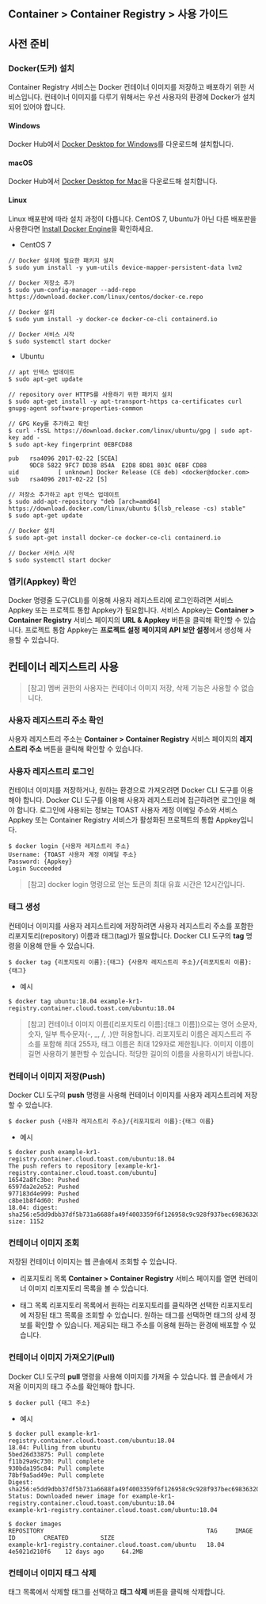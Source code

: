 ## Container > Container Registry > 사용 가이드

## 사전 준비
### Docker(도커) 설치
Container Registry 서비스는 Docker 컨테이너 이미지를 저장하고 배포하기 위한 서비스입니다. 컨테이너 이미지를 다루기 위해서는 우선 사용자의 환경에 Docker가 설치되어 있어야 합니다.

#### Windows
Docker Hub에서 [Docker Desktop for Windows](https://hub.docker.com/editions/community/docker-ce-desktop-windows)를 다운로드해 설치합니다.

#### macOS
Docker Hub에서 [Docker Desktop for Mac](https://hub.docker.com/editions/community/docker-ce-desktop-mac)을 다운로드해 설치합니다.

#### Linux
Linux 배포판에 따라 설치 과정이 다릅니다. CentOS 7, Ubuntu가 아닌 다른 배포판을 사용한다면 [Install Docker Engine](https://docs.docker.com/engine/install)을 확인하세요.

* CentOS 7
```
// Docker 설치에 필요한 패키지 설치
$ sudo yum install -y yum-utils device-mapper-persistent-data lvm2

// Docker 저장소 추가
$ sudo yum-config-manager --add-repo https://download.docker.com/linux/centos/docker-ce.repo

// Docker 설치
$ sudo yum install -y docker-ce docker-ce-cli containerd.io

// Docker 서비스 시작
$ sudo systemctl start docker
```

* Ubuntu
```
// apt 인덱스 업데이트
$ sudo apt-get update

// repository over HTTPS를 사용하기 위한 패키지 설치
$ sudo apt-get install -y apt-transport-https ca-certificates curl gnupg-agent software-properties-common

// GPG Key를 추가하고 확인
$ curl -fsSL https://download.docker.com/linux/ubuntu/gpg | sudo apt-key add -
$ sudo apt-key fingerprint 0EBFCD88

pub   rsa4096 2017-02-22 [SCEA]
      9DC8 5822 9FC7 DD38 854A  E2D8 8D81 803C 0EBF CD88
uid           [ unknown] Docker Release (CE deb) <docker@docker.com>
sub   rsa4096 2017-02-22 [S]

// 저장소 추가하고 apt 인덱스 업데이트
$ sudo add-apt-repository "deb [arch=amd64] https://download.docker.com/linux/ubuntu $(lsb_release -cs) stable"
$ sudo apt-get update

// Docker 설치
$ sudo apt-get install docker-ce docker-ce-cli containerd.io

// Docker 서비스 시작
$ sudo systemctl start docker
```

### 앱키(Appkey) 확인
Docker 명령줄 도구(CLI)를 이용해 사용자 레지스트리에 로그인하려면 서비스 Appkey 또는 프로젝트 통합 Appkey가 필요합니다. 서비스 Appkey는 **Container > Container Registry** 서비스 페이지의 **URL & Appkey** 버튼을 클릭해 확인할 수 있습니다. 프로젝트 통합 Appkey는 **프로젝트 설정 페이지의 API 보안 설정**에서 생성해 사용할 수 있습니다.

## 컨테이너 레지스트리 사용

> [참고]
> 멤버 권한의 사용자는 컨테이너 이미지 저장, 삭제 기능은 사용할 수 없습니다.

### 사용자 레지스트리 주소 확인
사용자 레지스트리 주소는 **Container > Container Registry** 서비스 페이지의 **레지스트리 주소** 버튼을 클릭해 확인할 수 있습니다.

### 사용자 레지스트리 로그인
컨테이너 이미지를 저장하거나, 원하는 환경으로 가져오려면 Docker CLI 도구를 이용해야 합니다. Docker CLI 도구를 이용해 사용자 레지스트리에 접근하려면 로그인을 해야 합니다. 로그인에 사용되는 정보는 TOAST 사용자 계정 이메일 주소와 서비스 Appkey 또는 Container Registry 서비스가 활성화된 프로젝트의 통합 Appkey입니다.

```
$ docker login {사용자 레지스트리 주소}
Username: {TOAST 사용자 계정 이메일 주소}
Password: {Appkey}
Login Succeeded
```

> [참고]
> docker login 명령으로 얻는 토큰의 최대 유효 시간은 12시간입니다.

### 태그 생성

컨테이너 이미지를 사용자 레지스트리에 저장하려면 사용자 레지스트리 주소를 포함한 리포지토리(repository) 이름과 태그(tag)가 필요합니다. Docker CLI 도구의 **tag** 명령을 이용해 만들 수 있습니다.

```
$ docker tag {리포지토리 이름}:{태그} {사용자 레지스트리 주소}/{리포지토리 이름}:{태그}
```

* 예시
```
$ docker tag ubuntu:18.04 example-kr1-registry.container.cloud.toast.com/ubuntu:18.04
```

> [참고]
> 컨테이너 이미지 이름([리포지토리 이름]:[태그 이름])으로는 영어 소문자, 숫자, 일부 특수문자(-, _, /, .)만 허용합니다. 리포지토리 이름은 레지스트리 주소를 포함해 최대 255자, 태그 이름은 최대 129자로 제한됩니다. 이미지 이름이 길면 사용하기 불편할 수 있습니다. 적당한 길이의 이름을 사용하시기 바랍니다.

### 컨테이너 이미지 저장(Push)
Docker CLI 도구의 **push** 명령을 사용해 컨테이너 이미지를 사용자 레지스트리에 저장할 수 있습니다.

```
$ docker push {사용자 레지스트리 주소}/{리포지토리 이름}:{태그 이름}
```

* 예시
```
$ docker push example-kr1-registry.container.cloud.toast.com/ubuntu:18.04
The push refers to repository [example-kr1-registry.container.cloud.toast.com/ubuntu]
16542a8fc3be: Pushed
6597da2e2e52: Pushed
977183d4e999: Pushed
c8be1b8f4d60: Pushed
18.04: digest: sha256:e5dd9dbb37df5b731a6688fa49f4003359f6f126958c9c928f937bec69836320 size: 1152
```

### 컨테이너 이미지 조회
저장된 컨테이너 이미지는 웹 콘솔에서 조회할 수 있습니다.

* 리포지토리 목록
**Container > Container Registry** 서비스 페이지를 열면 컨테이너 이미지 리포지토리 목록을 볼 수 있습니다.

* 태그 목록
리포지토리 목록에서 원하는 리포지토리를 클릭하면 선택한 리포지토리에 저장된 태그 목록을 조회할 수 있습니다. 원하는 태그를 선택하면 태그의 상세 정보를 확인할 수 있습니다. 제공되는 태그 주소를 이용해 원하는 환경에 배포할 수 있습니다.

### 컨테이너 이미지 가져오기(Pull)
Docker CLI 도구의 **pull** 명령을 사용해 이미지를 가져올 수 있습니다. 웹 콘솔에서 가져올 이미지의 태그 주소를 확인해야 합니다.

```
$ docker pull {태그 주소}
```

* 예시
```
$ docker pull example-kr1-registry.container.cloud.toast.com/ubuntu:18.04
18.04: Pulling from ubuntu
5bed26d33875: Pull complete
f11b29a9c730: Pull complete
930bda195c84: Pull complete
78bf9a5ad49e: Pull complete
Digest: sha256:e5dd9dbb37df5b731a6688fa49f4003359f6f126958c9c928f937bec69836320
Status: Downloaded newer image for example-kr1-registry.container.cloud.toast.com/ubuntu:18.04
example-kr1-registry.container.cloud.toast.com/ubuntu:18.04

$ docker images
REPOSITORY                                              TAG     IMAGE ID        CREATED         SIZE
example-kr1-registry.container.cloud.toast.com/ubuntu   18.04   4e5021d210f6    12 days ago     64.2MB
```

### 컨테이너 이미지 태그 삭제
태그 목록에서 삭제할 태그를 선택하고 **태그 삭제** 버튼을 클릭해 삭제합니다.
